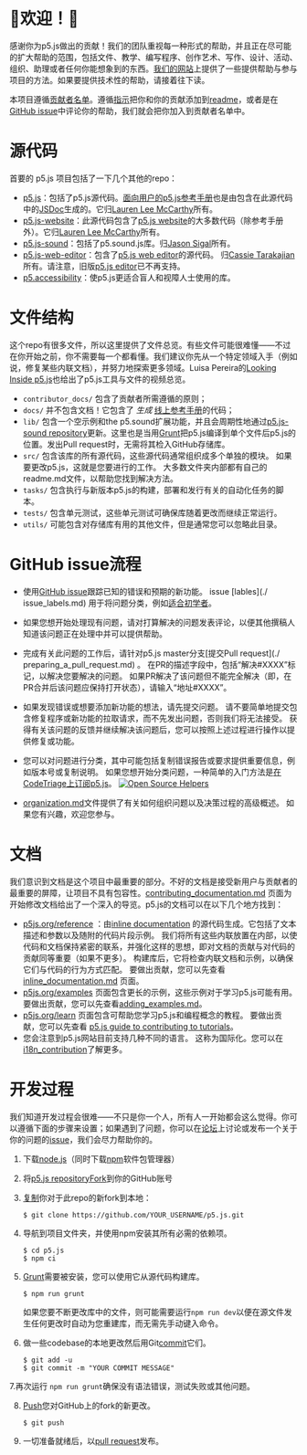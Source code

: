 # 🌸欢迎！🌺
感谢你为p5.js做出的贡献！我们的团队重视每一种形式的帮助，并且正在尽可能的扩大帮助的范围，包括文件、教学、编写程序、创作艺术、写作、设计、活动、组织、助理或者任何你能想象到的东西。[我们的网站](https://p5js.org/community/#contribute)上提供了一些提供帮助与参与项目的方法。如果要提供技术性的帮助，请接着往下读。

本项目遵循[贡献者名单](https://github.com/kentcdodds/all-contributors)。遵循[指示](https://github.com/processing/p5.js/issues/2309)把你和你的贡献添加到[readme](https://github.com/processing/p5.js/blob/master/README.md#contributors)，或者是在[GitHub issue](https://github.com/processing/p5.js/issues)中评论你的帮助，我们就会把你加入到贡献者名单中。

# 源代码

首要的 p5.js 项目包括了一下几个其他的repo：
- [p5.js](https://github.com/processing/p5.js)：包括了p5.js源代码。[面向用户的p5.js参考手册](https://p5js.org/reference/)也是由包含在此源代码中的[JSDoc](http://usejsdoc.org/)生成的。它归[Lauren Lee McCarthy](https://github.com/lmccart)所有。
- [p5.js-website](https://github.com/processing/p5.js-website)：此源代码包含了[p5.js website](http://p5js.org)的大多数代码（除参考手册外）。它归[Lauren Lee McCarthy](https://github.com/lmccart)所有。
- [p5.js-sound](https://github.com/processing/p5.js-sound)：包括了p5.sound.js库。归[Jason Sigal](https://github.com/therewasaguy)所有。
- [p5.js-web-editor](https://github.com/processing/p5.js-web-editor)：包含了[p5.js web editor](https://editor.p5js.org)的源代码。 归[Cassie Tarakajian](https://github.com/catarak)所有。请注意，旧版[p5.js editor](https://github.com/processing/p5.js-editor)已不再支持。
- [p5.accessibility](https://github.com/processing/p5.accessibility)：使p5.js更适合盲人和视障人士使用的库。

# 文件结构

这个repo有很多文件，所以这里提供了文件总览。有些文件可能很难懂——不过在你开始之前，你不需要每一个都看懂。我们建议你先从一个特定领域入手（例如说，修复某些内联文档），并努力地探索更多领域。Luisa Pereira的[Looking Inside p5.js](http://www.luisapereira.net/teaching/looking-inside-p5/)也给出了p5.js工具与文件的视频总览。

- `contributor_docs/` 包含了贡献者所需遵循的原则；
- `docs/` 并不包含文档！它包含了 _*生成*_ [线上参考手册](https://p5js.org/reference/)的代码；
- `lib/` 包含一个空示例和the p5.sound扩展功能，并且会周期性地通过[p5.js-sound repository](https://github.com/processing/p5.js-sound)更新。这里也是当用[Grunt](https://gruntjs.com/)把p5.js编译到单个文件后p5.js的位置。发出Pull request时，无需将其检入GitHub存储库。
- `src/` 包含该库的所有源代码，这些源代码通常组织成多个单独的模块。 如果要更改p5.js，这就是您要进行的工作。 大多数文件夹内部都有自己的readme.md文件，以帮助您找到解决方法。
- `tasks/` 包含执行与新版本p5.js的构建，部署和发行有关的自动化任务的脚本。
- `tests/` 包含单元测试，这些单元测试可确保库随着更改而继续正常运行。
- `utils/` 可能包含对存储库有用的其他文件，但是通常您可以忽略此目录。

# GitHub issue流程

* 使用[GitHub issue](https://github.com/processing/p5.js/issues)跟踪已知的错误和预期的新功能。 issue [lables](./ issue_labels.md) 用于将问题分类，例如[适合初学者](https://github.com/processing/p5.js/labels/level%3Abeginner)。

* 如果您想开始处理现有问题，请对打算解决的问题发表评论，以便其他撰稿人知道该问题正在处理中并可以提供帮助。

* 完成有关此问题的工作后，请针对p5.js master分支[提交Pull request](./ preparing_a_pull_request.md) 。 在PR的描述字段中，包括“解决#XXXX”标记，以解决您要解决的问题。 如果PR解决了该问题但不能完全解决（即，在PR合并后该问题应保持打开状态），请输入“地址#XXXX”。

* 如果发现错误或想要添加新功能的想法，请先提交问题。 请不要简单地提交包含修复程序或新功能的拉取请求，而不先发出问题，否则我们将无法接受。 获得有关该问题的反馈并继续解决该问题后，您可以按照上述过程进行操作以提供修复或功能。

* 您可以对问题进行分类，其中可能包括复制错误报告或要求提供重要信息，例如版本号或复制说明。 如果您想开始分类问题，一种简单的入门方法是[在CodeTriage上订阅p5.js](https://www.codetriage.com/processing/p5.js)。  [![Open Source Helpers](https://www.codetriage.com/processing/p5.js/badges/users.svg)](https://www.codetriage.com/processing/p5.js)

* [organization.md](https://github.com/processing/p5.js/blob/master/contributor_docs/organization.md)文件提供了有关如何组织问题以及决策过程的高级概述。 如果您有兴趣，欢迎您参与。

# 文档

我们意识到文档是这个项目中最重要的部分。不好的文档是接受新用户与贡献者的最重要的屏障，让项目不具有包容性。[contributing_documentation.md](./contributing_documentation.md) 页面为开始修改文档给出了一个深入的导览。p5.js的文档可以在以下几个地方找到：

- [p5js.org/reference](https://p5js.org/reference/) ：由[inline documentation](./inline_documentation.md) 的源代码生成。它包括了文本描述和参数以及随附的代码片段示例。 我们将所有这些内联放置在内部，以使代码和文档保持紧密的联系，并强化这样的思想，即对文档的贡献与对代码的贡献同等重要（如果不更多）。 构建库后，它将检查内联文档和示例，以确保它们与代码的行为方式匹配。 要做出贡献，您可以先查看[inline_documentation.md](./inline_documentation.md) 页面。
- [p5js.org/examples](http://p5js.org/examples) 页面包含更长的示例，这些示例对于学习p5.js可能有用。 要做出贡献，您可以先查看[adding_examples.md](https://github.com/processing/p5.js-website/blob/master/contributor_docs/Adding_examples.md)。
- [p5js.org/learn](https://p5js.org/learn) 页面包含可帮助您学习p5.js和编程概念的教程。 要做出贡献，您可以先查看 [p5.js guide to contributing to tutorials](https://p5js.org/learn/tutorial-guide.html)。
- 您会注意到p5.js网站目前支持几种不同的语言。 这称为国际化。您可以在[i18n_contribution](https://github.com/processing/p5.js-website/blob/master/contributor_docs/i18n_contribution.md)了解更多。

# 开发过程

我们知道开发过程会很难——不只是你一个人，所有人一开始都会这么觉得。你可以遵循下面的步骤来设置；如果遇到了问题，你可以在[论坛](https://discourse.processing.org/c/p5js)上讨论或发布一个关于你的问题的[issue](https://github.com/processing/p5.js/issues)，我们会尽力帮助你的。

1. 下载[node.js](http://nodejs.org/)（同时下载[npm](https://www.npmjs.org)软件包管理器）

2. 将[p5.js repository](https://github.com/processing/p5.js)[Fork](https://help.github.com/articles/fork-a-repo)到你的GitHub账号

3. [复制](https://help.github.com/articles/cloning-a-repository/)你对于此repo的新fork到本地：

   ```
   $ git clone https://github.com/YOUR_USERNAME/p5.js.git
   ```

4. 导航到项目文件夹，并使用npm安装其所有必需的依赖项。

   ```
   $ cd p5.js
   $ npm ci
   ```

5. [Grunt](https://gruntjs.com/)需要被安装，您可以使用它从源代码构建库。

   ```
   $ npm run grunt
   ```

   如果您要不断更改库中的文件，则可能需要运行`npm run dev`以便在源文件发生任何更改时自动为您重建库，而无需先手动键入命令。

6. 做一些codebase的本地更改然后用Git[commit](https://help.github.com/articles/github-glossary/#commit)它们。

   ```
   $ git add -u
   $ git commit -m "YOUR COMMIT MESSAGE"
   ```

7.再次运行 `npm run grunt`确保没有语法错误，测试失败或其他问题。

8. [Push](https://help.github.com/articles/github-glossary/#push)您对GitHub上的fork的新更改。

   ```
   $ git push
   ```

9. 一切准备就绪后，以[pull request](https://help.github.com/articles/creating-a-pull-request)发布。
